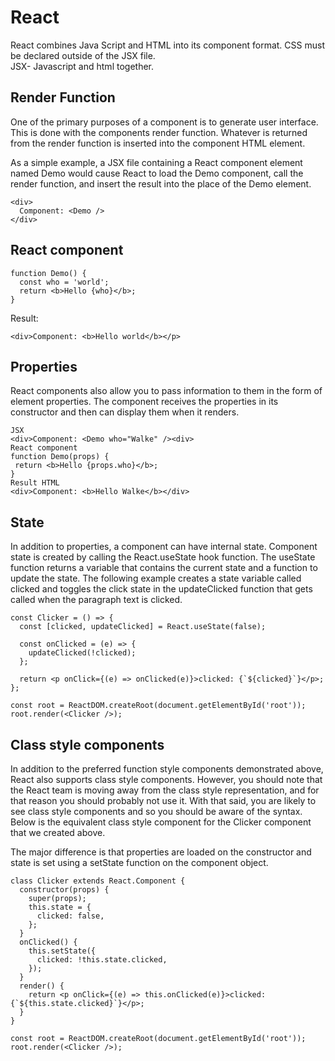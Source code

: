 # React 
React combines Java Script and HTML into its component format. CSS must be declared outside of the JSX file.    
JSX- Javascript and html together. 
## Render Function 
One of the primary purposes of a component is to generate user interface. This is done with the components render function. Whatever is returned from the render function is inserted into the component HTML element.

As a simple example, a JSX file containing a React component element named Demo would cause React to load the Demo component, call the render function, and insert the result into the place of the Demo element.

```
<div>
  Component: <Demo />
</div>
```
## React component
```
function Demo() {
  const who = 'world';
  return <b>Hello {who}</b>;
}
```
Result: 
```
<div>Component: <b>Hello world</b></p>
```
 ## Properties 
 React components also allow you to pass information to them in the form of element properties. The component receives the properties in its constructor and then can display them when it renders.

 ```
 JSX 
 <div>Component: <Demo who="Walke" /><div>
 React component 
 function Demo(props) {
  return <b>Hello {props.who}</b>;
}
Result HTML 
<div>Component: <b>Hello Walke</b></div>
```

## State 
In addition to properties, a component can have internal state. Component state is created by calling the React.useState hook function. The useState function returns a variable that contains the current state and a function to update the state. The following example creates a state variable called clicked and toggles the click state in the updateClicked function that gets called when the paragraph text is clicked.

```
const Clicker = () => {
  const [clicked, updateClicked] = React.useState(false);

  const onClicked = (e) => {
    updateClicked(!clicked);
  };

  return <p onClick={(e) => onClicked(e)}>clicked: {`${clicked}`}</p>;
};

const root = ReactDOM.createRoot(document.getElementById('root'));
root.render(<Clicker />);
```
## Class style components 
In addition to the preferred function style components demonstrated above, React also supports class style components. However, you should note that the React team is moving away from the class style representation, and for that reason you should probably not use it. With that said, you are likely to see class style components and so you should be aware of the syntax. Below is the equivalent class style component for the Clicker component that we created above.

The major difference is that properties are loaded on the constructor and state is set using a setState function on the component object.

```
class Clicker extends React.Component {
  constructor(props) {
    super(props);
    this.state = {
      clicked: false,
    };
  }
  onClicked() {
    this.setState({
      clicked: !this.state.clicked,
    });
  }
  render() {
    return <p onClick={(e) => this.onClicked(e)}>clicked: {`${this.state.clicked}`}</p>;
  }
}

const root = ReactDOM.createRoot(document.getElementById('root'));
root.render(<Clicker />);
```

